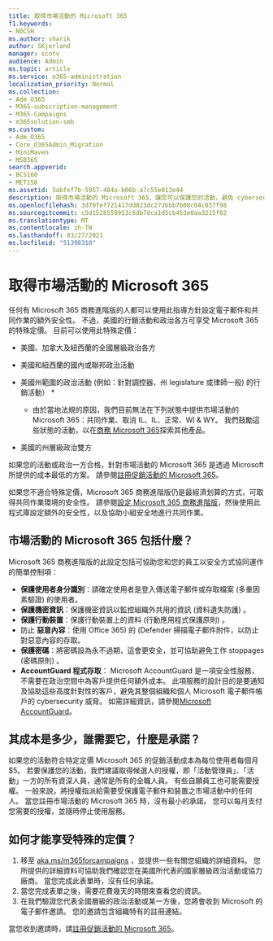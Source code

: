 ```yaml
---
title: 取得市場活動的 Microsoft 365
f1.keywords:
- NOCSH
ms.author: sharik
author: SKjerland
manager: scotv
audience: Admin
ms.topic: article
ms.service: o365-administration
localization_priority: Normal
ms.collection:
- Adm_O365
- M365-subscription-management
- M365-Campaigns
- m365solution-smb
ms.custom:
- Adm_O365
- Core_O365Admin_Migration
- MiniMaven
- MSB365
search.appverid:
- BCS160
- MET150
ms.assetid: 5abfef7b-5957-484a-b06b-a7c55e013e44
description: 取得市場活動的 Microsoft 365，讓您可以保護您的活動，避免 cybersecurity 威脅到電子郵件、資料和通訊。
ms.openlocfilehash: 3d70fef721417dd823dc272bbb7b08c04c037f98
ms.sourcegitcommit: c5d1528559953c6db7dca1d5cb453e0aa3215f02
ms.translationtype: MT
ms.contentlocale: zh-TW
ms.lasthandoff: 03/27/2021
ms.locfileid: "51398310"
---
```

# <a name="get-microsoft-365-for-campaigns"></a>取得市場活動的 Microsoft 365

任何有 Microsoft 365 商務進階版的人都可以使用此指導方針設定電子郵件和共同作業的額外安全性。 不過，美國的行銷活動和政治各方可享受 Microsoft 365 的特殊定價。 目前可以使用此特殊定價：

- 美國、加拿大及紐西蘭的全國層級政治各方
- 美國和紐西蘭的國內或聯邦政治活動
- 美國州範圍的政治活動 (例如：針對調控器、州 legislature 或律師一般) 的行銷活動） *

    * 由於當地法規的原因，我們目前無法在下列狀態中提供市場活動的 Microsoft 365：共同作業、取消 IL、IL、正常、WI & WY。 我們鼓勵這些狀態的活動，以在[商務 Microsoft 365](https://www.office.com/business)探索其他產品。

- 美國的州層級政治雙方

如果您的活動或政治一方合格，針對市場活動的 Microsoft 365 是透過 Microsoft 所提供的成本最低的方案。 請參閱[註冊促銷活動的 Microsoft 365](m365-campaigns-sign-up.md)。  

如果您不適合特殊定價，Microsoft 365 商務進階版仍是最經濟划算的方式，可取得共同作業環境的安全性。 請參閱[設定 Microsoft 365 商務進階版](../business/set-up.md?toc=/microsoft-365/campaigns/toc.json&bc=/microsoft-365/campaigns/breadcrumb/toc.json)，然後使用此程式庫設定額外的安全性，以及協助小組安全地進行共同作業。

## <a name="what-does-microsoft-365-for-campaigns-include"></a>市場活動的 Microsoft 365 包括什麼？

Microsoft 365 商務進階版的此設定包括可協助您和您的員工以安全方式協同運作的簡單控制項：

- **保護使用者身分識別**：請確定使用者是登入傳送電子郵件或存取檔案 (多重因素驗證) 的使用者。
- **保護機密資訊**：保護機密資訊以監控組織外共用的資訊 (資料遺失防護) 。
- **保護行動裝置**：保護行動裝置上的資料 (行動應用程式保護原則) 。
- 防止 **惡意內容**：使用 Office 365) 的 (Defender 掃描電子郵件附件，以防止對惡意內容的存取。
- **保護密碼**：將密碼設為永不過期，這會更安全，並可協助避免工作 stoppages (密碼原則) 。
- **AccountGuard 程式存取**： Microsoft AccountGuard 是一項安全性服務，不需要在政治空間中為客戶提供任何額外成本。 此項服務的設計目的是要通知及協助這些高度針對性的客戶，避免其整個組織和個人 Microsoft 電子郵件帳戶的 cybersecurity 威脅。 如需詳細資訊，請參閱[Microsoft AccountGuard](https://www.microsoftaccountguard.com/)。

## <a name="what-does-it-cost-who-needs-it-and-what-is-the-commitment"></a>其成本是多少，誰需要它，什麼是承諾？

如果您的活動符合特定定價 Microsoft 365 的促銷活動成本為每位使用者每個月 $5。
若要保護您的活動，我們建議取得候選人的授權，即「活動管理員」、「活動」一方的所有資深人員，通常是所有的全職人員。 有些自願員工也可能需要授權。 一般來說，將授權指派給需要受保護電子郵件和裝置之市場活動中的任何人。
當您註冊市場活動的 Microsoft 365 時，沒有最小的承諾。 您可以每月支付您需要的授權，並隨時停止使用服務。

## <a name="how-do-i-qualify-for-special-pricing"></a>如何才能享受特殊的定價？

1. 移至 [aka.ms/m365forcampaigns](https://aka.ms/m365forcampaigns/) ，並提供一些有關您組織的詳細資料。 您所提供的詳細資料可協助我們確認您在美國所代表的國家層級政治活動或協力廠商。 當您完成此表單時，沒有任何承諾。
2. 當您完成表單之後，需要花費幾天的時間來查看您的資訊。
3. 在我們驗證您代表全國層級的政治活動或某一方後，您將會收到 Microsoft 的電子郵件邀請。 您的邀請包含組織特有的註冊連結。

當您收到邀請時，請[註冊促銷活動的 Microsoft 365](m365-campaigns-sign-up.md)。
